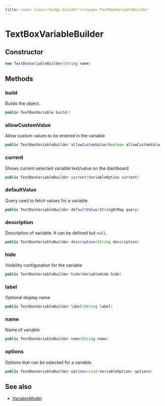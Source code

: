 ```yaml
---
title: <span class="badge builder"></span> TextBoxVariableBuilder
---
```

# <span class="badge builder"></span> TextBoxVariableBuilder

## Constructor

```java
new TextBoxVariableBuilder(String name)
```
## Methods

### <span class="badge object-method"></span> build

Builds the object.

```java
public TextBoxVariable build()
```

### <span class="badge object-method"></span> allowCustomValue

Allow custom values to be entered in the variable

```java
public TextBoxVariableBuilder allowCustomValue(Boolean allowCustomValue)
```

### <span class="badge object-method"></span> current

Shows current selected variable text/value on the dashboard

```java
public TextBoxVariableBuilder current(VariableOption current)
```

### <span class="badge object-method"></span> defaultValue

Query used to fetch values for a variable

```java
public TextBoxVariableBuilder defaultValue(StringOrMap query)
```

### <span class="badge object-method"></span> description

Description of variable. It can be defined but `null`.

```java
public TextBoxVariableBuilder description(String description)
```

### <span class="badge object-method"></span> hide

Visibility configuration for the variable

```java
public TextBoxVariableBuilder hide(VariableHide hide)
```

### <span class="badge object-method"></span> label

Optional display name

```java
public TextBoxVariableBuilder label(String label)
```

### <span class="badge object-method"></span> name

Name of variable

```java
public TextBoxVariableBuilder name(String name)
```

### <span class="badge object-method"></span> options

Options that can be selected for a variable.

```java
public TextBoxVariableBuilder options(List<VariableOption> options)
```

## See also

 * <span class="badge object-type-class"></span> [VariableModel](./object-VariableModel.md)
